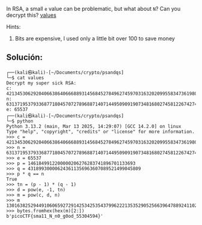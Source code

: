 In RSA, a small `e` value can be problematic, but what about `N`? Can you decrypt this? [values](https://mercury.picoctf.net/static/bf5e2c8811afb4669f4a6850e097e8aa/values)

Hints:
1. Bits are expensive, I used only a little bit over 100 to save money

## Solución:
```
┌──(kali㉿kali)-[~/Documents/crypto/psandqs]
└─$ cat values 
Decrypt my super sick RSA:
c: 421345306292040663864066688931456845278496274597031632020995583473619804626233684
n: 631371953793368771804570727896887140714495090919073481680274581226742748040342637
e: 65537                                                                                                                                                                                                                                            
┌──(kali㉿kali)-[~/Documents/crypto/psandqs]
└─$ python       
Python 3.13.2 (main, Mar 13 2025, 14:29:07) [GCC 14.2.0] on linux
Type "help", "copyright", "credits" or "license" for more information.
>>> c = 421345306292040663864066688931456845278496274597031632020995583473619804626233684
>>> n = 631371953793368771804570727896887140714495090919073481680274581226742748040342637
>>> e = 65537
>>> p = 1461849912200000206276283741896701133693
>>> q = 431899300006243611356963607089521499045809
>>> p * q == n
True
>>> tn = (p - 1) * (q - 1)
>>> d = pow(e, -1, tn)
>>> m = pow(c, d, n)
>>> m
13016382529449106065927291425342535437996222135352905256639647889241102700065917
>>> bytes.fromhex(hex(m)[2:])
b'picoCTF{sma11_N_n0_g0od_55304594}'

```